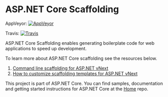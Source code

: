 ASP.NET Core Scaffolding
======================

AppVeyor: [![AppVeyor](https://ci.appveyor.com/api/projects/status/jm7in54ohd4dmwte/branch/dev?svg=true)](https://ci.appveyor.com/project/aspnetci/Scaffolding/branch/dev)

Travis:   [![Travis](https://travis-ci.org/aspnet/Scaffolding.svg?branch=dev)](https://travis-ci.org/aspnet/Scaffolding)

ASP.NET Core Scaffolding enables generating boilerplate code for web applications to speed up development.

To learn more about ASP.NET Core scaffolding see the resources below.

 1. [Command line scaffolding for ASP.NET vNext](http://blogs.msdn.com/b/webdev/archive/2014/08/21/command-line-scaffolding-for-asp-net-vnext.aspx) 
 2. [How to customize scaffolding templates for ASP.NET vNext](http://blogs.msdn.com/b/webdev/archive/2014/08/23/how-to-customize-scaffolding-templates-for-asp-net-vnext.aspx)

This project is part of ASP.NET Core. You can find samples, documentation and getting started instructions for ASP.NET Core at the [Home](https://github.com/aspnet/home) repo.
